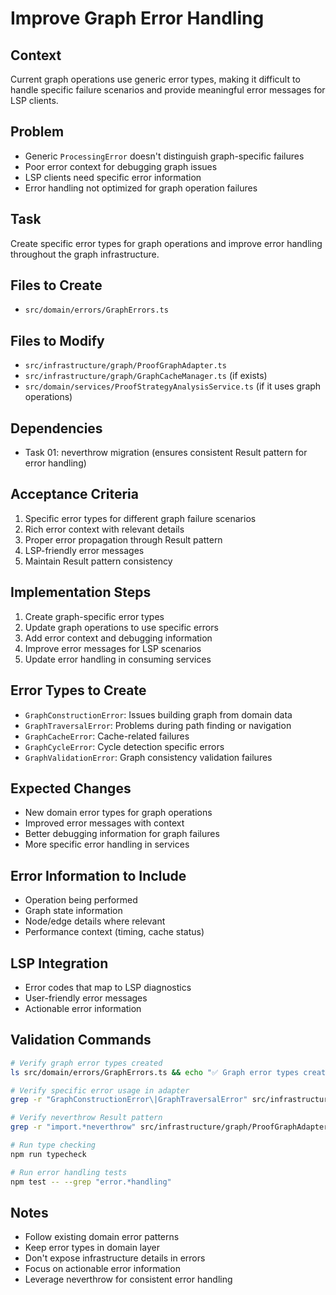 # Improve Graph Error Handling

## Context
Current graph operations use generic error types, making it difficult to handle specific failure scenarios and provide meaningful error messages for LSP clients.

## Problem
- Generic `ProcessingError` doesn't distinguish graph-specific failures
- Poor error context for debugging graph issues
- LSP clients need specific error information
- Error handling not optimized for graph operation failures

## Task
Create specific error types for graph operations and improve error handling throughout the graph infrastructure.

## Files to Create
- `src/domain/errors/GraphErrors.ts`

## Files to Modify
- `src/infrastructure/graph/ProofGraphAdapter.ts`
- `src/infrastructure/graph/GraphCacheManager.ts` (if exists)
- `src/domain/services/ProofStrategyAnalysisService.ts` (if it uses graph operations)

## Dependencies
- Task 01: neverthrow migration (ensures consistent Result pattern for error handling)

## Acceptance Criteria
1. Specific error types for different graph failure scenarios
2. Rich error context with relevant details
3. Proper error propagation through Result pattern
4. LSP-friendly error messages
5. Maintain Result pattern consistency

## Implementation Steps
1. Create graph-specific error types
2. Update graph operations to use specific errors
3. Add error context and debugging information
4. Improve error messages for LSP scenarios
5. Update error handling in consuming services

## Error Types to Create
- `GraphConstructionError`: Issues building graph from domain data
- `GraphTraversalError`: Problems during path finding or navigation
- `GraphCacheError`: Cache-related failures
- `GraphCycleError`: Cycle detection specific errors
- `GraphValidationError`: Graph consistency validation failures

## Expected Changes
- New domain error types for graph operations
- Improved error messages with context
- Better debugging information for graph failures
- More specific error handling in services

## Error Information to Include
- Operation being performed
- Graph state information
- Node/edge details where relevant
- Performance context (timing, cache status)

## LSP Integration
- Error codes that map to LSP diagnostics
- User-friendly error messages
- Actionable error information

## Validation Commands
```bash
# Verify graph error types created
ls src/domain/errors/GraphErrors.ts && echo "✅ Graph error types created"

# Verify specific error usage in adapter
grep -r "GraphConstructionError\|GraphTraversalError" src/infrastructure/graph/ProofGraphAdapter.ts && echo "✅ Specific errors used"

# Verify neverthrow Result pattern
grep -r "import.*neverthrow" src/infrastructure/graph/ProofGraphAdapter.ts && echo "✅ neverthrow pattern used"

# Run type checking
npm run typecheck

# Run error handling tests
npm test -- --grep "error.*handling"
```

## Notes
- Follow existing domain error patterns
- Keep error types in domain layer
- Don't expose infrastructure details in errors
- Focus on actionable error information
- Leverage neverthrow for consistent error handling